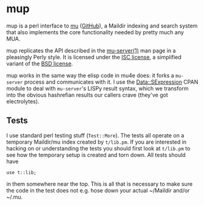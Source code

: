 # mup #

mup is a perl interface to [mu](http://www.djcbsoftware.nl/code/mu/)
([GitHub](https://github.com/djcb/mu)), a Maildir indexing and
search system that also implements the core functionality needed
by pretty much any MUA.

mup replicates the API described in the
[mu-server(1)](http://manpages.ubuntu.com/manpages/precise/man1/mu-server.1.html) man page in a pleasingly Perly style.  It is licensed under the
[ISC license](http://en.wikipedia.org/ISC_licnse), a simplified
variant of the [BSD license](http://en.wikipedia.org/BSD_licenses).

mup works in the same way the elisp code in mu4e does: it forks
a `mu-server` process and communicates with it.  I use the
[Data::SExpression](http://search.cpan.org/~nelhage/Data-SExpression-0.41/lib/Data/SExpression.pm) CPAN module to deal with `mu-server`'s LISPy result syntax,
which we transform into the obvious hashrefian results our callers crave
(they've got electrolytes).

## Tests ##

I use standard perl testing stuff (`Test::More`).  The tests all
operate on a temporary Maildir/mu index created by `t/lib.pm`.  If you
are interested in hacking on or understanding the tests you should
first look at `t/lib.pm` to see how the temporary setup is created and
torn down.  All tests should have

    use t::lib;

in them somewhere near the top.  This is all that is necessary to make
sure the code in the test does not e.g. hose down your actual
~/Maildir and/or ~/.mu.
